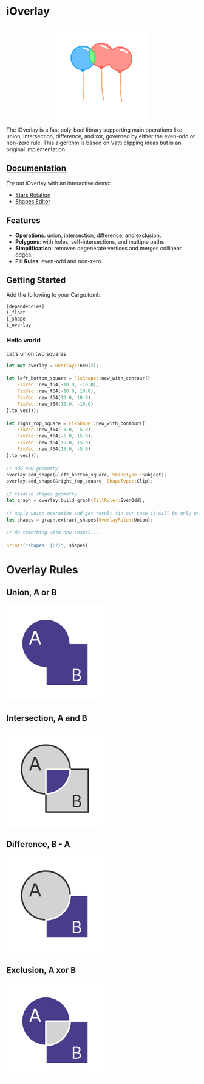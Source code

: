 # iOverlay

<p align="center">

<img src="Readme/balloons.svg" width="250"/>
</p>

The iOverlay is a fast poly-bool library supporting main operations like union, intersection, difference, and xor, governed by either the even-odd or non-zero rule. This algorithm is based on Vatti clipping ideas but is an original implementation.


## [Documentation](https://ishape-rust.github.io/iShape-js/overlay/stars_demo.html)
Try out iOverlay with an interactive demo:

- [Stars Rotation](https://ishape-rust.github.io/iShape-js/overlay/stars_demo.html)
- [Shapes Editor](https://ishape-rust.github.io/iShape-js/overlay/shapes_editor.html)



## Features

- **Operations**: union, intersection, difference, and exclusion.
- **Polygons**: with holes, self-intersections, and multiple paths.
- **Simplification**: removes degenerate vertices and merges collinear edges.
- **Fill Rules**: even-odd and non-zero.

## Getting Started

Add the following to your Cargo.toml:
```
[dependencies]
i_float
i_shape
i_overlay
```

### Hello world

Let's union two squares
```rust
let mut overlay = Overlay::new(2);

let left_bottom_square = FixShape::new_with_contour([
    FixVec::new_f64(-10.0, -10.0),
    FixVec::new_f64(-10.0, 10.0),
    FixVec::new_f64(10.0, 10.0),
    FixVec::new_f64(10.0, -10.0)
].to_vec());

let right_top_square = FixShape::new_with_contour([
    FixVec::new_f64(-5.0, -5.0),
    FixVec::new_f64(-5.0, 15.0),
    FixVec::new_f64(15.0, 15.0),
    FixVec::new_f64(15.0, -5.0)
].to_vec());

// add new geometry
overlay.add_shape(&left_bottom_square, ShapeType::Subject);
overlay.add_shape(&right_top_square, ShapeType::Clip);

// resolve shapes geometry
let graph = overlay.build_graph(FillRule::EvenOdd);

// apply union operation and get result (in our case it will be only one element)
let shapes = graph.extract_shapes(OverlayRule::Union);

// do something with new shapes...

print!("shapes: {:?}", shapes)
```

# Overlay Rules

## Union, A or B
![Union](Readme/union.svg)

## Intersection, A and B
![Intersection](Readme/intersection.svg)

## Difference, B - A
![Difference](Readme/difference.svg)

## Exclusion, A xor B
![Exclusion](Readme/exclusion.svg)
